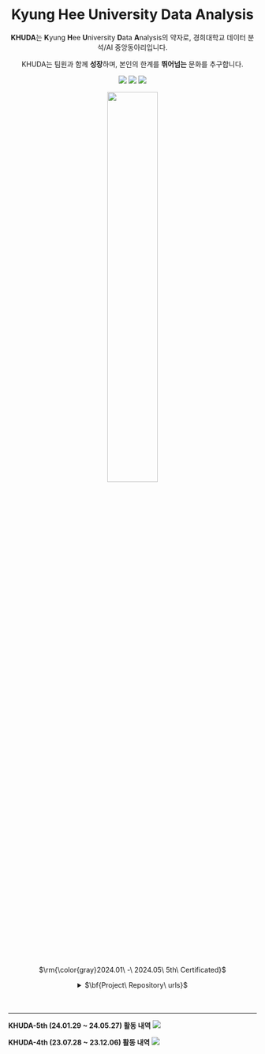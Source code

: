 

<div align=center>
  
# Kyung Hee University Data Analysis



**KHUDA**는 **K**yung **H**ee **U**niversity **D**ata **A**nalysis의 약자로, 경희대학교 데이터 분석/AI 중앙동아리입니다.

KHUDA는 팀원과 함께 **성장**하며, 본인의 한계를 **뛰어넘는** 문화를 추구합니다.

[<img src="https://img.shields.io/badge/Instagram-E4405F?style=flat&logo=Instagram&logoColor=white"/>](https://www.instagram.com/khu_da.official)
[<img src="https://img.shields.io/badge/Github-000000?style=flat&logo=Github&logoColor=white"/>](https://github.com/khuda-5th)
[<img src="https://img.shields.io/badge/Notion-02458D?style=flat&logo=Notion&logoColor=white"/>](https://www.notion.so/c73b4ccb4b4f474198db0d931fa276fd?v=2c9c18f900eb40c0a3324a31a6cc1ef6
)

</div>

<div align=center>
  <img src="https://github.com/khuda-4th/KHUDA_DE_dev_event_alarm_chatbot/assets/90139122/06ed9f1c-5bec-44d6-aafe-beec444bb732" width="45%" height="45%"/>  
  
<p>$\rm{\color{gray}2024.01\ -\ 2024.05\ 5th\ Certificated}$</p>


<details>
  <summary>$\bf{Project\ Repository\ urls}$</summary>
  
|1부|2부|
|---:|:---|
|***금융 대시보드 개발***|***[CHECKUEMATE: 룸메이트 추천 알고리즘](https://github.com/khuda-5th/RecSys_ChecKHUMate)***|
|***[농식물 물가예측을 통한 푸드캘린더](https://github.com/khuda-5th/Data_Business_FOODLENDAR)***|***[IT 블로그 중요 문구 자동 볼드체 처리 프로그램](https://github.com/khuda-5th/DB_bold)***|
|***[AI 얼굴인식 출결관리 시스템](https://github.com/khuda-5th/CV_Face-Recognition-Attendance-Management-System)***|***[지역 특화 사용자 특성 기반 여행지 추천 시스템](https://github.com/khuda-5th/DB_Yeongcheon)***|
|***방문 쇼핑몰 자동 기록 및 분류 시스템***|***[SPARK 기반 IT/소프트웨어 강의 통합 검색 사이트](https://github.com/khuda-5th/DE_Integrated-Search-Website-for-Spark-based-IT-Software-Courses)***|
|***[T를 위한 연애 솔루션 챗봇, SOL-T](https://github.com/khuda-5th/NLP_SOL._.T-ChatBot)***|***[당뇨병 및 고혈압 예측 모델 개발 및 건강 점수 도출](https://github.com/khuda-5th/DB_HealthyScore)***|
|***[원티드 채용 공고 및 트렌드 분석](https://github.com/khuda-5th/DB_Job-Positing-Analysis)***|***[AI AGENT IN GAME WITH UNITY REINFORCEMENT LEARNING](https://github.com/khuda-5th/RL_AI-Agent-in-Game-with-Unity-Reinforcement-Learning)***|


</details>
  


  
</div>

<br>
<br>


---
**KHUDA-5th (24.01.29 ~ 24.05.27) 활동 내역**
[<img src="https://img.shields.io/badge/Notion-02458D?style=flat&logo=Notion&logoColor=white"/>](https://simple-board-99d.notion.site/c73b4ccb4b4f474198db0d931fa276fd?v=2c9c18f900eb40c0a3324a31a6cc1ef6) 

**KHUDA-4th (23.07.28 ~ 23.12.06) 활동 내역**
[<img src="https://img.shields.io/badge/Notion-02458D?style=flat&logo=Notion&logoColor=white"/>](https://khuda.notion.site/KHUDA-4th-AI-KHUDA-4-45e8834854dc4402b00b9622c3aa68ee?pvs=4) 



